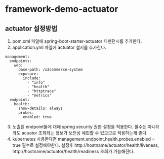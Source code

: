 # framework-demo-actuator
## actuator 설정방법
1. pom.xml 파일에 spring-boot-starter-actuator 디펜던시를 추가한다.
2. application.yml 파일에 actuator 설저을 추가한다.
```
management:
  endpoints:
    web:
      base-path: /x2commerce-system
      exposure:
        include:
          - "info"
          - "health"
          - "httptrace"
          - "metrics"
  endpoint:
    health:
      show-details: always
      probes:
        enabled: true
```
3. 노출된 endpoint들에 대해 spring security 권한 설정을 적용한다.
   필수는 아니더라도 acuator 조회되는 정보가 보안상 예민할 수 있으므로 적용하는게 좋다.
4. kubernetes 사용한다면 management.endpoint.health.probes.enabled = true 필수로 설정해야한다. 
   설정후 http://hostname/actuator/health/liveness, http://hostname/actuator/health/readiness 조회가 가능해진다.
